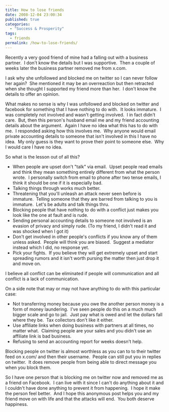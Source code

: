 ```yaml
---
title: How to lose friends
date: 2008-12-04 23:00:34
published: true
categories:
  - "Success & Prosperity"
tags:
  - friends
permalink: /how-to-lose-friends/
---
```

Recently a very good friend of mine had a falling out with a business partner.  I don't know the details but I was supportive.  Then a couple of weeks later the business partner removed me from x.com.

I ask why she unfollowed and blocked me on twitter so I can never follow her again?  She mentioned it may be an overreaction but then retracted when she thought I supported my friend more than her.  I don't know the details to offer an opinion.

What makes no sense is why I was unfollowed and blocked on twitter and facebook for something that I have nothing to do with.  It looks immature.  I was completely not involved and wasn't getting involved.  I in fact didn't care.  But, then this person's husband email me and my friend accounting details about the argument.  Again I have no idea what this has to do with me.  I responded asking how this involves me.  Why anyone would email private accounting details to someone that isn't involved in this I have no idea.  My only guess is they want to prove their point to someone else.  Why I would care I have no idea.

So what is the lesson out of all this?
-  When people are upset don't "talk" via email.  Upset people read emails and think they mean something entirely different from what the person wrote.  I personally switch from email to phone after two tense emails, I think it should be one if it is especially bad.
- Talking things through works much better.
- Threatening that you'll unleash an attack never seen before is immature.  Telling someone that they are barred from talking to you is immature.  Let's be adults and talk things thru.
- Blocking people that have nothing to do with a conflict just makes you look like the one at fault and is rude.
- Sending personal accounting details to someone not involved is an evasion of privacy and simply rude. (To my friend, I didn't read it and was shocked when I got it)
- Don't get involved in other people's conflicts if you know any of them unless asked.  People will think you are biased.  Suggest a mediator instead which I did, no response yet.
- Pick your fights.  If you believe they will get extremely upset and start spreading rumors and it isn't worth pursing the matter then just drop it and move on.

I believe all conflict can be eliminated if people will communication and all conflict is a lack of communication.

On a side note that may or may not have anything to do with this particular case:

-  Not transferring money because you owe the another person money is a form of money laundering.  I've seen people do this on a much much bigger scale and go to jail.  Just pay what is owed and let the dollars fall where they be.  Tax collectors don't like it either.
- Use affiliate links when doing business with partners at all times, no matter what.  Claiming people are your sales and you didn't use an affiliate link is bad business.
- Refusing to send an accounting report for weeks doesn't help.

Blocking people on twitter is almost worthless as you can to to their twitter feed on x.com/ and then their username.  People can still put you in replies on twitter.  It does remove people from being able to direct message you when you block them.

So I have one person that is blocking me on twitter now and removed me as a friend on Facebook.  I can live with it since I can't do anything about it and I couldn't have done anything to prevent it from happening.  I hope it make the person feel better.  And I hope this anonymous post helps you and my friend move on with life and that the attacks will end.  You both deserve happiness.